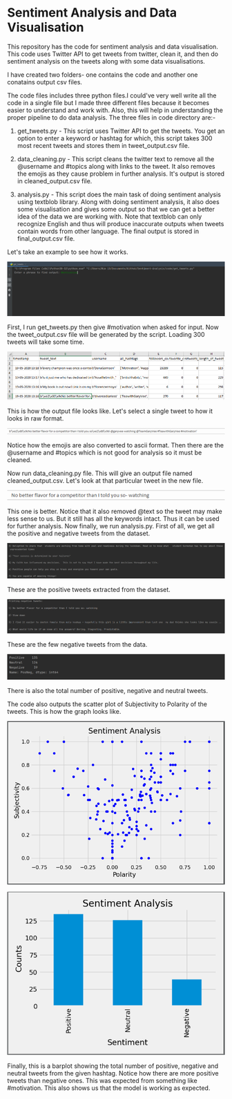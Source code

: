 # Sentiment Analysis and Data Visualisation
 
 This repository has the code for sentiment analysis and data visualisation. This code uses Twitter API to get tweets from twitter, clean it, and then do sentiment analysis on the tweets along with some data visualisations. 

I have created two folders- one contains the code and another one conatains output csv files.

The code files includes three python files.I could've very well write all the code in a single file but I made three different files because it becomes easier to understand and work with. Also, this will help in understanding the proper pipeline to do data analysis. The three files in code directory are:-

1) get_tweets.py - This script uses Twitter API to get the tweets. You get an option to enter a keyword or hashtag for which, this script takes 300 most recent tweets and stores them in tweet_output.csv file. 

2) data_cleaning.py - This script cleans the twitter text to remove all the @username and #topics along with links to the tweet. It also removes the emojis as they cause problem in further analysis. It's output is stored in cleaned_output.csv file.

3) analysis.py - This script does the main task of doing sentiment analysis using textblob library. Along with doing sentiment analysis, it also does some visualisation and gives some output so that we can get a better idea of the data we are working with. Note that textblob can only recognize English and thus will produce inaccurate outputs when tweets contain words from other language. The final output is stored in final_output.csv file.

Let's take an example to see how it works. 

![](2020-05-19-18-44-36.png)

First, I run get_tweets.py then give #motivation when asked for input. Now the  tweet_output.csv file will be generated by the script. Loading 300 tweets will take some time.

![](2020-05-19-18-56-00.png)

This is how the output file looks like. Let's  select a single tweet to how it looks in raw format.

![](2020-05-19-18-58-43.png)

Notice how the emojis are also converted to ascii format. Then there are the @username and #topics which is not good for analysis so it must be cleaned.

Now run data_cleaning.py file. This will give an output file named cleaned_output.csv. Let's look at that particular tweet in the new file.

![](2020-05-19-19-04-33.png)

This one is better. Notice that it also removed @text so the tweet may make less sense to us. But it still has all the keywords intact. Thus it can be used for further analysis. Now finally, we run analysis.py. First of all, we get all the positive and negative tweets from the dataset. 

![](2020-05-19-19-09-47.png)

These are the positive tweets extracted from the dataset.

![](2020-05-19-19-11-42.png)

These are the few negative tweets from the data.

![](2020-05-19-19-13-06.png)

There is also the total number of positive, negative and neutral tweets. 

The code also outputs the scatter plot of Subjectivity to Polarity of the tweets. This is how the graph looks like.

![](2020-05-19-19-15-49.png)


![](2020-05-19-19-16-32.png)

Finally, this is a barplot showing the total number of positive, negative and neutral tweets from the given hashtag. Notice how there are more positive tweets than negative ones. This was expected from something like #motivation. This also shows us that the model is working as expected.